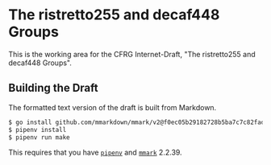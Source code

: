 # The ristretto255 and decaf448 Groups

This is the working area for the CFRG Internet-Draft,
"The ristretto255 and decaf448 Groups".

## Building the Draft

The formatted text version of the draft is built from Markdown.

```sh
$ go install github.com/mmarkdown/mmark/v2@f0ec05b29182728b5ba7c7c82fad71efdd7bd9cf
$ pipenv install
$ pipenv run make
```

This requires that you have [`pipenv`](https://pipenv.pypa.io/en/latest/) and
[`mmark`](https://github.com/mmarkdown/mmark) 2.2.39.
